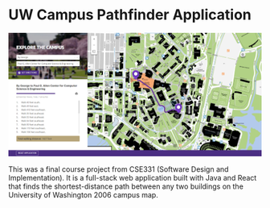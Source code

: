 # UW Campus Pathfinder Application
![screenshot](screenshot.png)

This was a final course project from CSE331 (Software Design and Implementation).
It is a full-stack web application built with Java and React that finds the
shortest-distance path between any two buildings on the University of Washington 2006 campus map.
